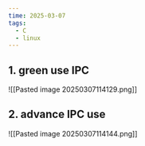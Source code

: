 ```yaml
---
time: 2025-03-07
tags:
  - C
  - linux
---
```

## 1. green use IPC

![[Pasted image 20250307114129.png]]





## 2. advance IPC use

![[Pasted image 20250307114144.png]]

